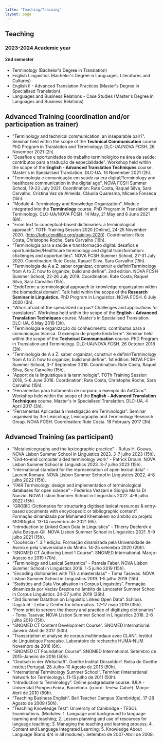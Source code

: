 ```yaml
---
title: "Teaching/Training"
layout: page
---
```

## Teaching
### 2023-2024 Academic year
#### 2nd semester
- Terminology (Bachelor's Degree in Translation)
- English Linguistics (Bachelor's Degree in Languages, Literatures and Cultures)
- English II - Advanced Translation Practices (Master's Degree in Specialised Translation)
- Languages and Business Relations - Case Studies (Master's Degree in Languages and Business Relations)

## Advanced Training (coordination and/or participation as trainer)
- “Terminology and technical communication: an inseparable pair?". Seminar held within the scope of the **Technical Communication** course. PhD Program in Translation and Terminology. DLC-UA/NOVA FCSH. 26 November 2021 (2h).
- "Desafios e oportunidades do trabalho terminológico na área da saúde: contributos para a tradução de especialidade". Workshop held within the scope of the **English - Advanced Translation Techniques** course. Master's in Specialised Translation. DLC-UA. 16 November 2021 (2h).
- "Terminologia e comunicação em saúde na era digital/Terminology and healthcare communication in the digital age". NOVA FCSH Summer School, 19-23 July 2021. Coordination: Rute Costa, Raquel Silva, Sara Carvalho, Cristina Vaz de Almeida, Cláudia Quaresma, Micaela Fonseca (15h).
- "Module 4: Terminology and Knowledge Organization". Module integrated into the **Terminology** course. PhD Program in Translation and Terminology. DLC-UA/NOVA FCSH. 14 May, 21 May and 8 June 2021 (6h).
- "From text to conceptual-based dictionaries: a terminological approach". TOTh Training
Session 2020 [Online], 24-25 November 2020. (http://toth.condillac.org/training-2020). Coordination: Rute Costa, Christophe Roche, Sara Carvalho (16h).
- "Terminologia para a saúde e transformação digital: desafios e oportunidades/Healthcare terminology and digital transformation: challenges and opportunities". NOVA FCSH Summer School, 27-31 July 2020. Coordination: Rute Costa, Raquel Silva, Sara Carvalho (15h).
- "Terminologia de A a Z: saber organizar, construir e definir/Terminology from A to Z: how to organize, build and define". 2nd edition. NOVA FCSH Summer School, 22-26 July 2019. Coordination: Rute Costa, Raquel Silva, Sara Carvalho (15h).
- "EndoTerm: a terminological approach to knowledge organization within the biomedical domain”. Talk held within the scope of the **Research Seminar in Linguistics**. PhD Program in Linguistics. NOVA FCSH. 6 July 2020 (3h).
- "Who’s afraid of the specialized corpus? Challenges and applications for translators". Workshop held within the scope of the **English - Advanced Translation Techniques** course. Master's in Specialised Translation. DLC-UA.  6 May 2019 (3h).
- "Terminologia e organização do conhecimento: contributos para a comunicação técnica. O exemplo do projeto EndoTerm". Seminar held within the scope of the **Technical Communication** course. PhD Program in Translation and Terminology. DLC-UA/NOVA FCSH. 26 October 2018 (3h).
- "Terminologia de A a Z: saber organizar, construir e definir/Terminology from A to Z: how to organize, build and define". 1st edition. NOVA FCSH Summer School, 3-7 September 2018. Coordination: Rute Costa, Raquel Silva, Sara Carvalho (15h).
- "Apport de la linguistique à la terminologie". TOTh Training Session 2018, 5-6 June 2018. Coordination: Rute Costa, Christophe Roche, Sara Carvalho (15h).
- "Ferramentas para tratamento de corpora: o exemplo do AntConc". Workshop held within the scope of the **English - Advanced Translation Techniques** course. Master's in Specialised Translation. DLC-UA. 4 April 2017 (3h).
- "Ferramentas Aplicadas à Investigação em Terminologia". Seminar organised by the Lexicology, Lexicography and Terminology Research Group. NOVA FCSH. Coordination: Rute Costa. 18 February 2017 (3h).

## Advanced Training (as participant)
- "Metalexicography and the lexicographic practice" - Rufus H. Gouws. NOVA Lisbon Summer School in Linguistics 2023. 3-7 julho 2023 (15h).
- "End-to-end computer aided terminology work" - Patrick Drouin. NOVA Lisbon Summer School in Linguistics 2023. 3-7 julho 2023 (15h).
- “International standard for the representation of open lexical data” - Laurent Romary. NOVA Lisbon Summer School in Linguistics 2022. 4-8 julho 2022 (15h).
- “FAIR Terminology: design and implementation of terminological databases for open science” - Federica Vezzani e Giorgio Maria Di Nunzio. NOVA Lisbon Summer School in Linguistics 2022. 4-8 julho 2022 (15h).
- “GROBID-Dictionaries for structuring digitised lexical resources & entry-based documents with encyclopedic or bibliographic content”. Formação dinamizada por Mohamed Khemakem no âmbito do projeto MORDigital. 13-14 novembro de 2021 (6h).
- “Introduction to Linked Open Data in Linguistics” - Thierry Declerck e Julia Bosque-Gil. NOVA Lisbon Summer School in Linguistics 2021. 5-9 julho 2021 (15h).
- “Docência+”. 3.ª edição. Formação dinamizada pela Universidade de Aveiro e pela Universidade do Minho. 14-25 setembro 2020 (20h).
- “SNOMED CT Authoring Level 1 Course”. SNOMED International. Março-Agosto de 2019 (70h).
- “Terminology and Lexical Semantics” - Pamela Faber. NOVA Lisbon Summer School in Linguistics 2019. 1-5 julho 2019 (15h).
- “Encoding dictionaries with TEI: a masterclass” - Toma Tasovac. NOVA Lisbon Summer School in Linguistics 2019. 1-5 julho 2019 (15h).
- “Statistics and Data Visualisation in Corpus Linguistics”. Formação dinamizada por Vaclav Brezina no âmbito da Lancaster Summer School in Corpus Linguistics. 24-27 junho 2019 (26h).
- “3rd Summer Datathon on Linguistic Linked Open Data”. Schloss Dagstuhl - Leibniz Center for Informatics. 12-17 maio 2019 (35h).
- “From print to screen: the theory and practice of digitizing dictionaries” - Toma Tasovac.NOVA Lisbon Summer School in Linguistics 2018. 2-6 julho 2018 (15h).
- “SNOMED CT Content Development Course”. SNOMED International. Janeiro-Abril de 2017 (50h).
- “Transcription et analyse de corpus multimodaux avec CLAN”. Institut de Linguistique Française. Laboratoire de recherche HUMA-NUM. Novembro de 2016 (6h).
- “SNOMED CT Foundation Course”. SNOMED International. Setembro de 2015-Janeiro de 2016 (50h).
- “Deutsch in der Wirtschaft”. Goethe Institut Düsseldorf. Bolsa do Goethe Institut Portugal. 28 Julho-10 Agosto de 2013 (80h).
- “International Terminology Summer School”. TermNet (International Network for Terminology). 11-15 julho de 2011 (50h).
- “Introduction to Terminology”. Online postgraduate course. IULA - Universitat Pompeu Fabra, Barcelona. (coord: Teresa Cabré). Março-Abril de 2010 (60h).
- “Teaching Business English”. Bell Teacher Campus (Cambridge). 17-28 Agosto de 2009 (50h).
- “Teaching Knowledge Test”. University of Cambridge - TESOL Examinations. (Modules: 1. Language and background to language learning and teaching; 2. Lesson planning and use of resources for language teaching; 3. Managing the teaching and learning process; 4. Content and Language Integrated Learning; 5. Knowledge About Language (Band 4/4 in all modules). Setembro de 2007-Abril de 2009.
